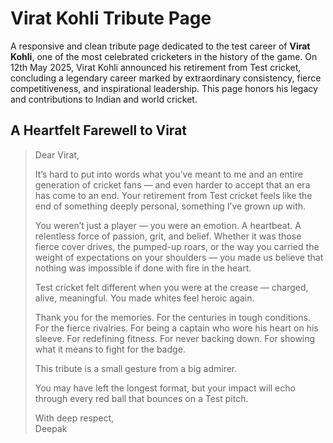 # Virat Kohli Tribute Page

A responsive and clean tribute page dedicated to the test career of **Virat Kohli**, one of the most celebrated cricketers in the history of the game. On 12th May 2025, Virat Kohli announced his retirement from Test cricket, concluding a legendary career marked by extraordinary consistency, fierce competitiveness, and inspirational leadership. This page honors his legacy and contributions to Indian and world cricket.

## A Heartfelt Farewell to Virat

> Dear Virat,  
>   
> It’s hard to put into words what you’ve meant to me and an entire generation of cricket fans — and even harder to accept that an era has come to an end. Your retirement from Test cricket feels like the end of something deeply personal, something I’ve grown up with.  
>   
> You weren’t just a player — you were an emotion. A heartbeat. A relentless force of passion, grit, and belief. Whether it was those fierce cover drives, the pumped-up roars, or the way you carried the weight of expectations on your shoulders — you made us believe that nothing was impossible if done with fire in the heart.  
>   
> Test cricket felt different when you were at the crease — charged, alive, meaningful. You made whites feel heroic again.  
>   
> Thank you for the memories. For the centuries in tough conditions. For the fierce rivalries. For being a captain who wore his heart on his sleeve. For redefining fitness. For never backing down. For showing what it means to fight for the badge.  
>   
> This tribute is a small gesture from a big admirer.  
>   
> You may have left the longest format, but your impact will echo through every red ball that bounces on a Test pitch.  
>   
> With deep respect,  
> Deepak